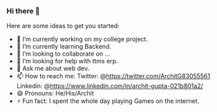### Hi there 👋

Here are some ideas to get you started:

- 🔭 I’m currently working on my college project.
- 🌱 I’m currently learning Backend.
- 👯 I’m looking to collaborate on ...
- 🤔 I’m looking for help with ttms erp.
- 💬 Ask me about web dev.
- 📫 How to reach me: Twitter: @https://twitter.com/ArchitG83055561
                       Linkedin: @https://www.linkedin.com/in/archit-gupta-021b801a2/
- 😄 Pronouns: He/His/Archit
- ⚡ Fun fact: I spent the whole day playing Games on the internet.

